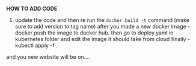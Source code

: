 **HOW TO ADD CODE**
1. update the code and then re run the
<code>docker build -t</code>     command (make sure to add version to tag name)
after you made a new docker image - docker push the image to docker hub.
then go to deploy.yaml in kubernetes folder and edit the image it should take from cloud
finally - kubectl apply -f .

and you new website will be on....
